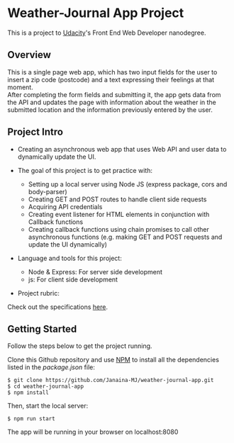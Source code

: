 # Weather-Journal App Project

This is a project to [Udacity](https://www.udacity.com/us)'s Front End Web Developer nanodegree.

## Overview

This is a single page web app, which has two input fields for the user to insert a zip code (postcode) and a text expressing their feelings at that moment.  
After completing the form fields and submitting it, the app gets data from the API and updates the page with information about the weather in the submitted location and the information previously entered by the user.

## Project Intro

* Creating an asynchronous web app that uses Web API and user data to dynamically update the UI.

* The goal of this project is to get practice with:

  - Setting up a local server using Node JS (express package, cors and body-parser)
  - Creating GET and POST routes to handle client side requests
  - Acquiring API credentials
  - Creating event listener for HTML elements in conjunction with Callback functions
  - Creating callback functions using chain promises to call other asynchronous functions (e.g. making GET and POST requests and update the UI dynamically)

* Language and tools for this project:
  - Node & Express: For server side development
  - js: For client side development

* Project rubric: 

Check out the specifications [here](https://review.udacity.com/#!/rubrics/2655/view).

## Getting Started

Follow the steps below to get the project running.

Clone this Github repository and use [NPM](https://www.w3schools.com/whatis/whatis_npm.asp) to install all the dependencies listed in the _package.json_ file:

```
$ git clone https://github.com/Janaina-MJ/weather-journal-app.git
$ cd weather-journal-app
$ npm install
```

Then, start the local server:

`$ npm run start`

The app will be running in your browser on localhost:8080
